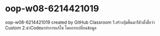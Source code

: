 # oop-w08-6214421019
oop-w08-6214421019 created by GitHub Classroom
1.สร้างปุ่มขึ้นมา1ตัวตั้งชื่อว่า Custom
2.นำCodeมาทำการแก้ไข โดยการเปลี่ยนข้อมูล 
        
